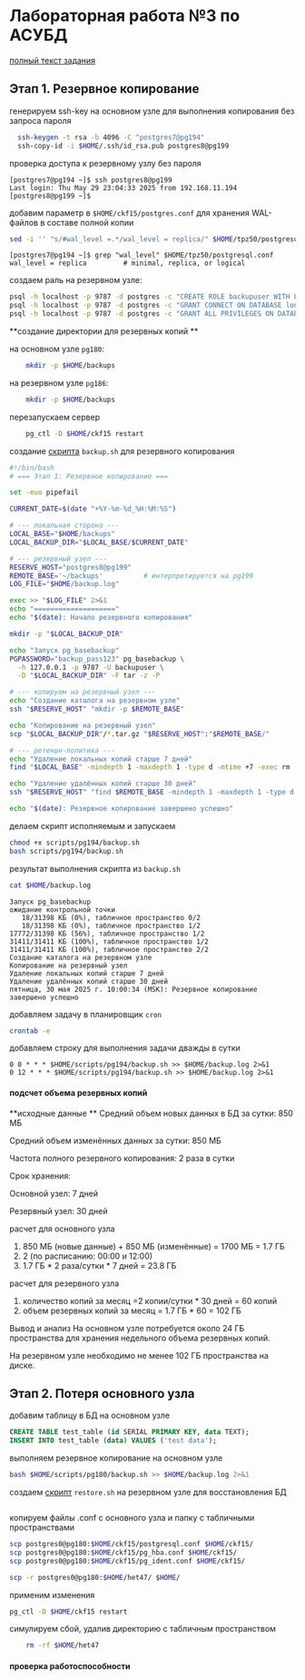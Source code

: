 # Лабораторная работа №3 по АСУБД
[полный текст задания](./full_task.md)

## Этап 1. Резервное копирование 

генерируем ssh-key на основном узле для выполнения копирования без запроса пароля
```bash
  ssh-keygen -t rsa -b 4096 -C "postgres7@pg194"
  ssh-copy-id -i $HOME/.ssh/id_rsa.pub postgres8@pg199

```

проверка доступа к резервному узлу без пароля
```
[postgres7@pg194 ~]$ ssh postgres8@pg199
Last login: Thu May 29 23:04:33 2025 from 192.168.11.194
[postgres8@pg199 ~]$ 
```

добавим параметр в `$HOME/ckf15/postgres.conf` для хранения WAL-файлов в составе полной копии
```bash
sed -i '' "s/#wal_level =.*/wal_level = replica/" $HOME/tpz50/postgresql.conf
```

```
[postgres7@pg194 ~]$ grep "wal_level" $HOME/tpz50/postgresql.conf
wal_level = replica			# minimal, replica, or logical
```

создаем раль на резервном узле: 
```bash 
psql -h localhost -p 9787 -d postgres -c "CREATE ROLE backupuser WITH LOGIN PASSWORD 'backup_pass123';" 
psql -h localhost -p 9787 -d postgres -c "GRANT CONNECT ON DATABASE longgreenmath TO backupuser;"
psql -h localhost -p 9787 -d postgres -c "GRANT ALL PRIVILEGES ON DATABASE longgreenmath TO backupuser;"
```
**создание директории для резервных копий **

на основном узле `pg180`:
```bash 
    mkdir -p $HOME/backups
```

на резервном узле `pg186`:
```bash 
    mkdir -p $HOME/backups
```
перезапускаем сервер 
```bash 
    pg_ctl -D $HOME/ckf15 restart
```
создание [скрипта](./script/pg180/backup.sh) `backup.sh` для резервного копирования 

```bash 
#!/bin/bash
# === Этап 1: Резервное копирование ===

set -euo pipefail

CURRENT_DATE=$(date "+%Y-%m-%d_%H:%M:%S")

# --- локальная сторона ---
LOCAL_BASE="$HOME/backups"
LOCAL_BACKUP_DIR="$LOCAL_BASE/$CURRENT_DATE"

# --- резервный узел ---
RESERVE_HOST="postgres8@pg199"
REMOTE_BASE='~/backups'          # интерпретируется на pg199
LOG_FILE="$HOME/backup.log"

exec >> "$LOG_FILE" 2>&1
echo "===================="
echo "$(date): Начало резервного копирования"

mkdir -p "$LOCAL_BACKUP_DIR"

echo "Запуск pg_basebackup"
PGPASSWORD="backup_pass123" pg_basebackup \
  -h 127.0.0.1 -p 9787 -U backupuser \
  -D "$LOCAL_BACKUP_DIR" -F tar -z -P

# --- копируем на резервный узел ---
echo "Создание каталога на резервном узле"
ssh "$RESERVE_HOST" "mkdir -p $REMOTE_BASE"

echo "Копирование на резервный узел"
scp "$LOCAL_BACKUP_DIR"/*.tar.gz "$RESERVE_HOST":"$REMOTE_BASE/"

# --- ретеншн-политика ---
echo "Удаление локальных копий старше 7 дней"
find "$LOCAL_BASE" -mindepth 1 -maxdepth 1 -type d -mtime +7 -exec rm -rf {} \;

echo "Удаление удалённых копий старше 30 дней"
ssh "$RESERVE_HOST" "find $REMOTE_BASE -mindepth 1 -maxdepth 1 -type d -mtime +30 -exec rm -rf {} \;"

echo "$(date): Резервное копирование завершено успешно"

```

делаем скрипт исполняемым и запускаем 
```bash 
chmod +x scripts/pg194/backup.sh
bash scripts/pg194/backup.sh

```

результат выполнения скрипта из `backup.sh`

```bash
cat $HOME/backup.log
```

```
Запуск pg_basebackup
ожидание контрольной точки
   18/31398 КБ (0%), табличное пространство 0/2
   18/31398 КБ (0%), табличное пространство 1/2
17772/31398 КБ (56%), табличное пространство 1/2
31411/31411 КБ (100%), табличное пространство 1/2
31411/31411 КБ (100%), табличное пространство 2/2
Создание каталога на резервном узле
Копирование на резервный узел
Удаление локальных копий старше 7 дней
Удаление удалённых копий старше 30 дней
пятница, 30 мая 2025 г. 10:00:34 (MSK): Резервное копирование завершено успешно
```

добавляем задачу в планировщик `cron`

```bash
crontab -e 
```
добавляем строку для выполнения задачи дважды в сутки 
```
0 0 * * * $HOME/scripts/pg194/backup.sh >> $HOME/backup.log 2>&1
0 12 * * * $HOME/scripts/pg194/backup.sh >> $HOME/backup.log 2>&1
```

#### подсчет объема резервных копий 

**исходные данные **
Средний объем новых данных в БД за сутки: 850 МБ

Средний объем изменённых данных за сутки: 850 МБ

Частота полного резервного копирования: 2 раза в сутки

Срок хранения:

Основной узел: 7 дней

Резервный узел: 30 дней

расчет для основного узла 
1. 850 МБ (новые данные) + 850 МБ (изменённые) = 1700 МБ = 1.7 ГБ
2. 2 (по расписанию: 00:00 и 12:00)
3. 1.7 ГБ * 2 раза/сутки * 7 дней = 23.8 ГБ

расчет для резервного узла 
1. количество копий за месяц =2 копии/сутки * 30 дней = 60 копий 
2. объем резервных копий за месяц = 1.7 ГБ * 60 = 102 ГБ

   
Вывод и анализ
На основном узле потребуется около 24 ГБ пространства для хранения недельного объема резервных копий.

На резервном узле необходимо не менее 102 ГБ пространства на диске.




## Этап 2. Потеря основного узла 
добавим таблицу в БД на основном узле 
```sql
CREATE TABLE test_table (id SERIAL PRIMARY KEY, data TEXT);
INSERT INTO test_table (data) VALUES ('test data');
```
выполняем резервное копирование на основном узле 
```bash
bash $HOME/scripts/pg180/backup.sh >> $HOME/backup.log 2>&1
```

создаем [скрипт](./script/pg186/restore.sh) `restore.sh` на резервном узле для восстановления БД

```bash

```

копируем файлы .conf с основного узла и папку с табличными пространствами 
```bash
scp postgres0@pg180:$HOME/ckf15/postgresql.conf $HOME/ckf15/
scp postgres0@pg180:$HOME/ckf15/pg_hba.conf $HOME/ckf15/
scp postgres0@pg180:$HOME/ckf15/pg_ident.conf $HOME/ckf15/

scp -r postgres0@pg180:$HOME/het47/ $HOME/

```

применим изменения 
```bash 
pg_ctl -D $HOME/ckf15 restart 
```

симулируем сбой, удалив директорию с табличным пространством 
```bash
    rm -rf $HOME/het47
```

#### проверка работоспособности
